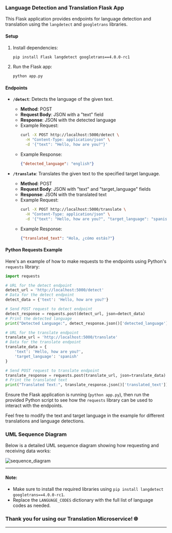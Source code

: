 ### Language Detection and Translation Flask App

This Flask application provides endpoints for language detection and translation using the `langdetect` and `googletrans` libraries.

#### Setup

1. Install dependencies:
   ```bash
   pip install Flask langdetect googletrans==4.0.0-rc1
   ```

2. Run the Flask app:
   ```bash
   python app.py
   ```

#### Endpoints

- **`/detect`**: Detects the language of the given text.
  - **Method**: POST
  - **Request Body**: JSON with a "text" field
  - **Response**: JSON with the detected language
  - Example Request:
    ```bash
    curl -X POST http://localhost:5000/detect \
      -H "Content-Type: application/json" \
      -d '{"text": "Hello, how are you?"}'
    ```
  - Example Response:
    ```json
    {"detected_language": "english"}
    ```

- **`/translate`**: Translates the given text to the specified target language.
  - **Method**: POST
  - **Request Body**: JSON with "text" and "target_language" fields
  - **Response**: JSON with the translated text
  - Example Request:
    ```bash
    curl -X POST http://localhost:5000/translate \
      -H "Content-Type: application/json" \
      -d '{"text": "Hello, how are you?", "target_language": "spanish"}'
    ```
  - Example Response:
    ```json
    {"translated_text": "Hola, ¿cómo estás?"}
    ```

#### Python Requests Example

Here's an example of how to make requests to the endpoints using Python's `requests` library:

```python
import requests

# URL for the detect endpoint
detect_url = 'http://localhost:5000/detect'
# Data for the detect endpoint
detect_data = {'text': 'Hello, how are you?'}

# Send POST request to detect endpoint
detect_response = requests.post(detect_url, json=detect_data)
# Print the detected language
print("Detected Language:", detect_response.json()['detected_language'])

# URL for the translate endpoint
translate_url = 'http://localhost:5000/translate'
# Data for the translate endpoint
translate_data = {
    'text': 'Hello, how are you?',
    'target_language': 'spanish'
}

# Send POST request to translate endpoint
translate_response = requests.post(translate_url, json=translate_data)
# Print the translated text
print("Translated Text:", translate_response.json()['translated_text'])
```

Ensure the Flask application is running (`python app.py`), then run the provided Python script to see how the `requests` library can be used to interact with the endpoints.

Feel free to modify the text and target language in the example for different translations and language detections.
### UML Sequence Diagram

Below is a detailed UML sequence diagram showing how requesting and receiving data works:


![sequence_diagram](https://github.com/AT-TMC/Microservice/assets/99299362/57ae3e43-da1a-404a-ab63-e24934ca1b30)

---


#### Note:
- Make sure to install the required libraries using `pip install langdetect googletrans==4.0.0-rc1`.
- Replace the `LANGUAGE_CODES` dictionary with the full list of language codes as needed.

### Thank you for using our Translation Microservice! 🌐

---
